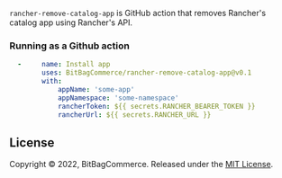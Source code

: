 `rancher-remove-catalog-app` is GitHub action that removes Rancher's catalog app using Rancher's API.

### Running as a Github action

```yaml
  -     name: Install app
        uses: BitBagCommerce/rancher-remove-catalog-app@v0.1
        with:
            appName: 'some-app'
            appNamespace: 'some-namespace'
            rancherToken: ${{ secrets.RANCHER_BEARER_TOKEN }}
            rancherUrl: ${{ secrets.RANCHER_URL }}
```
## License

Copyright © 2022, BitBagCommerce. Released under the [MIT License](LICENSE).
